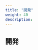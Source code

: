 ```yaml
---
title: "開発"
weight: 40
description: 
---
```

<div class="hero" style="background-image:url('development.jpeg')">
  <h2>
    <span class="hero-span">開発</span>
  </h2>
</div>
